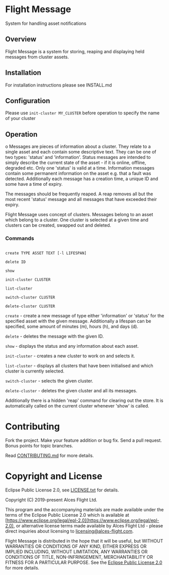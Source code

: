 # Flight Message

System for handling asset notifications

## Overview

Flight Message is a system for storing, reaping and displaying held messages from
cluster assets.

## Installation

For installation instructions please see INSTALL.md

## Configuration

Please use `init-cluster MY_CLUSTER` before operation to specify the name of your
cluster

## Operation
o
Messages are pieces of information about a cluster. They relate to a single asset
and each contain some descriptive text.
They can be one of two types: 'status' and 'information'. Status messages are
intended to simply describe the current state of the  asset - if it is online,
offline, degraded etc. Only one 'status' is valid at a time. Information messages
contain some permanent information on the asset e.g. that a fault was detected.
Additionally each message has a creation time, a unique ID and some have a time
of expiry.

The messages should be frequently reaped. A reap removes all but the most recent
'status' message and all messages that have exceeded their expiry.

Flight Message uses concept of clusters. Messages belong to an asset which belong
to a cluster. One cluster is selected at a given time and clusters can be created,
swapped out and deleted.

### Commands

```

create TYPE ASSET TEXT [-l LIFESPAN]

delete ID

show

init-cluster CLUSTER

list-cluster

switch-cluster CLUSTER

delete-cluster CLUSTER

```

`create` - create a new message of type either 'information' or 'status' for the
specified asset with the given message. Additionally a lifespan can be specified,
some amount of minutes (m), hours (h), and days (d).

`delete` - deletes the message with the given ID.

`show` - displays the status and any information about each asset.

`init-cluster` - creates a new cluster to work on and selects it.

`list-cluster` - displays all clusters that have been initialised and which
cluster is currently selected.

`switch-cluster` - selects the given cluster.

`delete-cluster` - deletes the given cluster and all its messages.

Additionally there is a hidden 'reap' command for clearing out the store.
It is automatically called on the current cluster whenever 'show' is called.

# Contributing

Fork the project. Make your feature addition or bug fix. Send a pull
request. Bonus points for topic branches.

Read [CONTRIBUTING.md](CONTRIBUTING.md) for more details.

# Copyright and License

Eclipse Public License 2.0, see [LICENSE.txt](LICENSE.txt) for details.

Copyright (C) 2019-present Alces Flight Ltd.

This program and the accompanying materials are made available under
the terms of the Eclipse Public License 2.0 which is available at
[https://www.eclipse.org/legal/epl-2.0](https://www.eclipse.org/legal/epl-2.0),
or alternative license terms made available by Alces Flight Ltd -
please direct inquiries about licensing to
[licensing@alces-flight.com](mailto:licensing@alces-flight.com).

Flight Message is distributed in the hope that it will be
useful, but WITHOUT WARRANTIES OR CONDITIONS OF ANY KIND, EITHER
EXPRESS OR IMPLIED INCLUDING, WITHOUT LIMITATION, ANY WARRANTIES OR
CONDITIONS OF TITLE, NON-INFRINGEMENT, MERCHANTABILITY OR FITNESS FOR
A PARTICULAR PURPOSE. See the [Eclipse Public License 2.0](https://opensource.org/licenses/EPL-2.0) for more
details.
